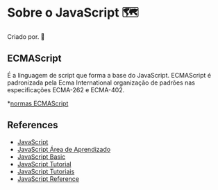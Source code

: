 # Sobre o JavaScript :world_map:

Criado por. 👏

## ECMAScript
É a linguagem de script que forma a base do JavaScript. 
ECMAScript é padronizada pela Ecma International organização de padrões nas especificações ECMA-262 e ECMA-402. 

*[normas ECMAScript](https://developer.mozilla.org/pt-BR/docs/Web/JavaScript/Language_Resources)
			
## References
* [JavaScript](https://www.javascript.com/)
* [JavaScript Área de Aprendizado](https://developer.mozilla.org/pt-BR/docs/Learn/JavaScript)
* [JavaScript Basic](https://developer.mozilla.org/pt-BR/docs/Learn/Getting_started_with_the_web/JavaScript_basics)
* [JavaScript Tutorial](https://www.w3schools.com/js/default.asp)
* [JavaScript Tutoriais](https://developer.mozilla.org/pt-BR/docs/Web/JavaScript)
* [JavaScript Reference](https://developer.mozilla.org/pt-BR/docs/Web/JavaScript/Reference)
